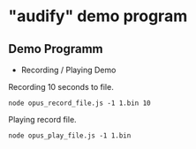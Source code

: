 # "audify" demo program

## Demo Programm

* Recording / Playing Demo  

Recording 10 seconds to file.  
```
node opus_record_file.js -1 1.bin 10
```

Playing record file.  
```
node opus_play_file.js -1 1.bin
```
